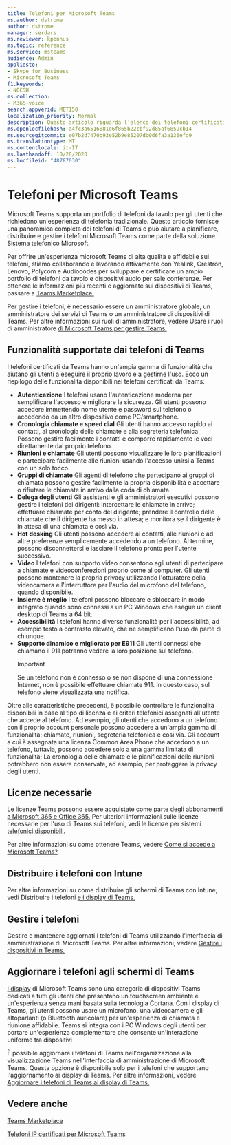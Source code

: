 ```yaml
---
title: Telefoni per Microsoft Teams
ms.author: dstrome
author: dstrome
manager: serdars
ms.reviewer: kponnus
ms.topic: reference
ms.service: msteams
audience: Admin
appliesto:
- Skype for Business
- Microsoft Teams
f1.keywords:
- NOCSH
ms.collection:
- M365-voice
search.appverid: MET150
localization_priority: Normal
description: Questo articolo riguarda l'elenco dei telefoni certificati per Microsoft Teams e le funzionalità supportate nei telefoni certificati per Microsoft Teams.
ms.openlocfilehash: a4fc3a6516881d6f865b22cbf92d85af6859cb14
ms.sourcegitcommit: e07b2d7470b93e52b9e85207db0d6fa3a136efd9
ms.translationtype: MT
ms.contentlocale: it-IT
ms.lasthandoff: 10/28/2020
ms.locfileid: "48787030"
---
```

# <a name="phones-for-microsoft-teams"></a>Telefoni per Microsoft Teams

Microsoft Teams supporta un portfolio di telefoni da tavolo per gli utenti che richiedono un'esperienza di telefonia tradizionale. Questo articolo fornisce una panoramica completa dei telefoni di Teams e può aiutare a pianificare, distribuire e gestire i telefoni Microsoft Teams come parte della soluzione Sistema telefonico Microsoft. 

Per offrire un'esperienza microsoft Teams di alta qualità e affidabile sui telefoni, stiamo collaborando e lavorando attivamente con Yealink, Crestron, Lenovo, Polycom e Audiocodes per sviluppare e certificare un ampio portfolio di telefoni da tavolo e dispositivi audio per sale conferenze. Per ottenere le informazioni più recenti e aggiornate sui dispositivi di Teams, passare a [Teams Marketplace.](https://office.com/teamsdevices)

Per gestire i telefoni, è necessario essere un amministratore globale, un amministratore dei servizi di Teams o un amministratore di dispositivi di Teams. Per altre informazioni sui ruoli di amministratore, vedere Usare i ruoli di amministratore [di Microsoft Teams per gestire Teams.](../using-admin-roles.md)

## <a name="features-supported-by-teams-phones"></a>Funzionalità supportate dai telefoni di Teams

I telefoni certificati da Teams hanno un'ampia gamma di funzionalità che aiutano gli utenti a eseguire il proprio lavoro e a gestirne l'uso. Ecco un riepilogo delle funzionalità disponibili nei telefoni certificati da Teams:

- **Autenticazione** I telefoni usano l'autenticazione moderna per semplificare l'accesso e migliorare la sicurezza. Gli utenti possono accedere immettendo nome utente e password sul telefono o accedendo da un altro dispositivo come PC/smartphone.
- **Cronologia chiamate e speed dial** Gli utenti hanno accesso rapido ai contatti, al cronologia delle chiamate e alla segreteria telefonica. Possono gestire facilmente i contatti e comporre rapidamente le voci direttamente dal proprio telefono.
- **Riunioni e chiamate** Gli utenti possono visualizzare le loro pianificazioni e partecipare facilmente alle riunioni usando l'accesso unirsi a Teams con un solo tocco.
- **Gruppi di chiamate** Gli agenti di telefono che partecipano ai gruppi di chiamata possono gestire facilmente la propria disponibilità e accettare o rifiutare le chiamate in arrivo dalla coda di chiamata.
- **Delega degli utenti** Gli assistenti e gli amministratori esecutivi possono gestire i telefoni dei dirigenti: intercettare le chiamate in arrivo; effettuare chiamate per conto del dirigente; prendere il controllo delle chiamate che il dirigente ha messo in attesa; e monitora se il dirigente è in attesa di una chiamata e così via.
- **Hot desking** Gli utenti possono accedere ai contatti, alle riunioni e ad altre preferenze semplicemente accedendo a un telefono. Al termine, possono disconnettersi e lasciare il telefono pronto per l'utente successivo.
- **Video** I telefoni con supporto video consentono agli utenti di partecipare a chiamate e videoconferezioni proprio come al computer. Gli utenti possono mantenere la propria privacy utilizzando l'otturatore della videocamera e l'interruttore per l'audio del microfono del telefono, quando disponibile.
- **Insieme è meglio** I telefoni possono bloccare e sbloccare in modo integrato quando sono connessi a un PC Windows che esegue un client desktop di Teams a 64 bit.
- **Accessibilità** I telefoni hanno diverse funzionalità per l'accessibilità, ad esempio testo a contrasto elevato, che ne semplificano l'uso da parte di chiunque.
- **Supporto dinamico e migliorato per E911** Gli utenti connessi che chiamano il 911 potranno vedere la loro posizione sul telefono. 
    > [!IMPORTANT]
    > Se un telefono non è connesso o se non dispone di una connessione Internet, non è possibile effettuare chiamate 911. In questo caso, sul telefono viene visualizzata una notifica.

Oltre alle caratteristiche precedenti, è possibile controllare le funzionalità disponibili in base al tipo di licenza e ai criteri telefonici assegnati all'utente che accede al telefono. Ad esempio, gli utenti che accedono a un telefono con il proprio account personale possono accedere a un'ampia gamma di funzionalità: chiamate, riunioni, segreteria telefonica e così via. Gli account a cui è assegnata una licenza Common Area Phone che accedono a un telefono, tuttavia, possono accedere solo a una gamma limitata di funzionalità; La cronologia delle chiamate e le pianificazioni delle riunioni potrebbero non essere conservate, ad esempio, per proteggere la privacy degli utenti.

## <a name="required-licenses"></a>Licenze necessarie

Le licenze Teams possono essere acquistate come parte degli [abbonamenti a Microsoft 365 e Office 365.](https://docs.microsoft.com/office365/servicedescriptions/teams-service-description) Per ulteriori informazioni sulle licenze necessarie per l'uso di Teams sui telefoni, vedi le licenze per sistemi [telefonici disponibili.](https://products.office.com/microsoft-teams/voice-calling)

Per altre informazioni su come ottenere Teams, vedere [Come si accede a Microsoft Teams?](https://support.office.com/article/fc7f1634-abd3-4f26-a597-9df16e4ca65b)

## <a name="deploy-your-phones-using-intune"></a>Distribuire i telefoni con Intune

Per altre informazioni su come distribuire gli schermi di Teams con Intune, vedi Distribuire i telefoni [e i display di Teams.](phones-displays-deploy.md)

## <a name="manage-your-phones"></a>Gestire i telefoni

Gestire e mantenere aggiornati i telefoni di Teams utilizzando l'interfaccia di amministrazione di Microsoft Teams. Per altre informazioni, vedere [Gestire i dispositivi in Teams.](device-management.md)

## <a name="upgrade-your-phones-to-teams-displays"></a>Aggiornare i telefoni agli schermi di Teams

[I display](teams-displays.md) di Microsoft Teams sono una categoria di dispositivi Teams dedicati a tutti gli utenti che presentano un touchscreen ambiente e un'esperienza senza mani basata sulla tecnologia Cortana. Con i display di Teams, gli utenti possono usare un microfono, una videocamera e gli altoparlanti (o Bluetooth auricolare) per un'esperienza di chiamata e riunione affidabile. Teams si integra con i PC Windows degli utenti per portare un'esperienza complementare che consente un'interazione uniforme tra dispositivi

È possibile aggiornare i telefoni di Teams nell'organizzazione alla visualizzazione Teams nell'interfaccia di amministrazione di Microsoft Teams. Questa opzione è disponibile solo per i telefoni che supportano l'aggiornamento ai display di Teams. Per altre informazioni, vedere [Aggiornare i telefoni di Teams ai display di Teams.](upgrade-phones-to-displays.md)

## <a name="see-also"></a>Vedere anche

[Teams Marketplace](https://office.com/teamsdevices)

[Telefoni IP certificati per Microsoft Teams](teams-ip-phones.md)

